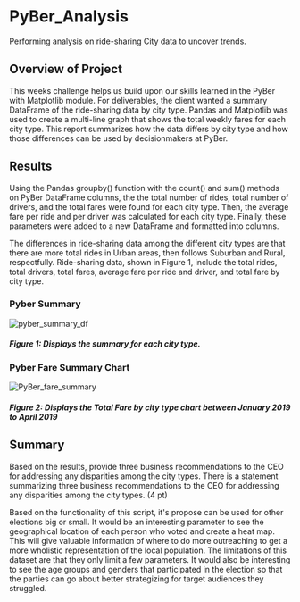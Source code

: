 # PyBer_Analysis
Performing analysis on ride-sharing City data to uncover trends.
## Overview of Project
This weeks challenge helps us build upon our skills learned in the PyBer with Matplotlib module. For deliverables, the client wanted a summary DataFrame of the ride-sharing data by city type. Pandas and Matplotlib was used to create a multi-line graph that shows the total weekly fares for each city type. This report summarizes how the data differs by city type and how those differences can be used by decisionmakers at PyBer.

## Results
Using the Pandas groupby() function with the count() and sum() methods on PyBer DataFrame columns, the the total number of rides, total number of drivers, and the total fares were found for each city type. Then, the average fare per ride and per driver was calculated for each city type. Finally, these parameters were added to a new DataFrame and formatted into columns.

The differences in ride-sharing data among the different city types are that there are more total rides in Urban areas, then follows Suburban and Rural, respectfully. Ride-sharing data, shown in Figure 1, include the total rides, total drivers, total fares, average fare per ride and driver, and total fare by city type.
### Pyber Summary
![pyber_summary_df](https://user-images.githubusercontent.com/107658895/178622101-39e389c7-6189-404f-b665-547ba45b0dad.png)
##### Figure 1: Displays the summary for each city type.

### Pyber Fare Summary Chart
![PyBer_fare_summary](https://user-images.githubusercontent.com/107658895/178627421-5c465a87-515e-43c6-8906-6e856428d361.png)
##### Figure 2: Displays the Total Fare by city type chart between January 2019 to April 2019



## Summary

Based on the results, provide three business recommendations to the CEO for addressing any disparities among the city types. There is a statement summarizing three business recommendations to the CEO for addressing any disparities among the city types. (4 pt)


Based on the functionality of this script, it's propose can be used for other elections big or small. It would be an interesting parameter to see the geographical location of each person who voted and create a heat map. This will give valuable information of where to do more outreaching to get a more wholistic representation of the local population. The limitations of this dataset are that they only limit a few parameters. It would also be interesting to see the age groups and genders that participated in the election so that the parties can go about better strategizing for target audiences they struggled. 
